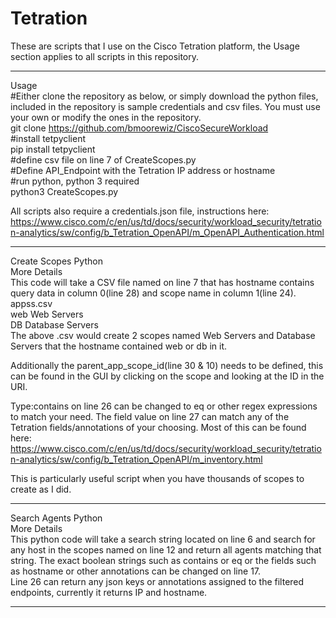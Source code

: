 # Tetration
These are scripts that I use on the Cisco Tetration platform, the Usage section applies to all scripts in this repository.

------------------------------------------------------------------------------------------------------------------------------
Usage  
#Either clone the repository as below, or simply download the python files, included in the repository is sample credentials and csv files. You must use your own or modify the ones in the repository.  
git clone https://github.com/bmoorewiz/CiscoSecureWorkload  
#install tetpyclient  
pip install tetpyclient  
#define csv file on line 7 of CreateScopes.py  
#Define API_Endpoint with the Tetration IP address or hostname  
#run python, python 3 required  
python3 CreateScopes.py  

All scripts also require a credentials.json file, instructions here: https://www.cisco.com/c/en/us/td/docs/security/workload_security/tetration-analytics/sw/config/b_Tetration_OpenAPI/m_OpenAPI_Authentication.html

------------------------------------------------------------------------------------------------------------------------------
Create Scopes Python    
More Details  
This code will take a CSV file named on line 7 that has hostname contains query data in column 0(line 28) and scope name in column 1(line 24).  
appss.csv  
web Web Servers  
DB Database Servers  
The above .csv would create 2 scopes named Web Servers and Database Servers that the hostname contained web or db in it.  

Additionally the parent_app_scope_id(line 30 & 10) needs to be defined, this can be found in the GUI by clicking on the scope and looking at the ID in the URI.   

Type:contains on line 26 can be changed to eq or other regex expressions to match your need. The field value on line 27 can match any of the Tetration fields/annotations of your choosing. Most of this can be found here: https://www.cisco.com/c/en/us/td/docs/security/workload_security/tetration-analytics/sw/config/b_Tetration_OpenAPI/m_inventory.html  

This is particularly useful script when you have thousands of scopes to create as I did.  

------------------------------------------------------------------------------------------------------------------------------
Search Agents Python  
More Details  
This python code will take a search string located on line 6 and search for any host in the scopes named on line 12 and return all agents matching that string. The exact boolean strings such as contains or eq or the fields such as hostname or other annotations can be changed on line 17.   
Line 26 can return any json keys or annotations assigned to the filtered endpoints, currently it returns IP and hostname.   

------------------------------------------------------------------------------------------------------------------------------
